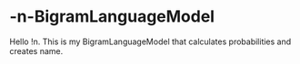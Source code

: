 # -n-BigramLanguageModel
Hello !n. 
This is my BigramLanguageModel that calculates probabilities and creates name.
